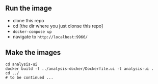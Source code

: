 ## Run the image

- clone this repo
- cd [the dir where you just clonse this repo]
- `docker-compose up`
- navigate to `http://localhost:9966/`

## Make the images

    cd analysis-ui
    docker build -f ../analysis-docker/Dockerfile.ui -t analysis-ui .
    cd ../
    # to be continued ...
